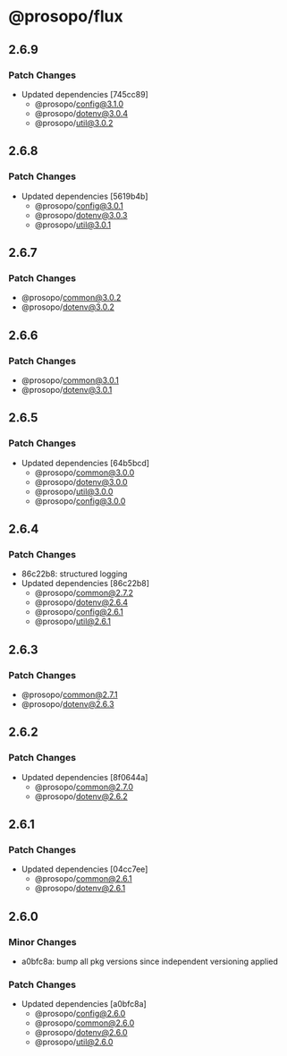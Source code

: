 # @prosopo/flux

## 2.6.9
### Patch Changes

- Updated dependencies [745cc89]
  - @prosopo/config@3.1.0
  - @prosopo/dotenv@3.0.4
  - @prosopo/util@3.0.2

## 2.6.8
### Patch Changes

- Updated dependencies [5619b4b]
  - @prosopo/config@3.0.1
  - @prosopo/dotenv@3.0.3
  - @prosopo/util@3.0.1

## 2.6.7
### Patch Changes

  - @prosopo/common@3.0.2
  - @prosopo/dotenv@3.0.2

## 2.6.6
### Patch Changes

  - @prosopo/common@3.0.1
  - @prosopo/dotenv@3.0.1

## 2.6.5
### Patch Changes

- Updated dependencies [64b5bcd]
  - @prosopo/common@3.0.0
  - @prosopo/dotenv@3.0.0
  - @prosopo/util@3.0.0
  - @prosopo/config@3.0.0

## 2.6.4
### Patch Changes

- 86c22b8: structured logging
- Updated dependencies [86c22b8]
  - @prosopo/common@2.7.2
  - @prosopo/dotenv@2.6.4
  - @prosopo/config@2.6.1
  - @prosopo/util@2.6.1

## 2.6.3
### Patch Changes

  - @prosopo/common@2.7.1
  - @prosopo/dotenv@2.6.3

## 2.6.2
### Patch Changes

- Updated dependencies [8f0644a]
  - @prosopo/common@2.7.0
  - @prosopo/dotenv@2.6.2

## 2.6.1

### Patch Changes

- Updated dependencies [04cc7ee]
  - @prosopo/common@2.6.1
  - @prosopo/dotenv@2.6.1

## 2.6.0

### Minor Changes

- a0bfc8a: bump all pkg versions since independent versioning applied

### Patch Changes

- Updated dependencies [a0bfc8a]
  - @prosopo/config@2.6.0
  - @prosopo/common@2.6.0
  - @prosopo/dotenv@2.6.0
  - @prosopo/util@2.6.0
